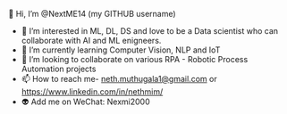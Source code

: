 👋 Hi, I’m @NextME14 (my GITHUB username)
- 👀 I’m interested in ML, DL, DS and love to be a Data scientist who can collaborate with AI and ML enigneers. 
- 🌱 I’m currently learning Computer Vision, NLP and IoT
- 💞️ I’m looking to collaborate on various RPA - Robotic Process Automation projects 
- 📫 How to reach me- neth.muthugala1@gmail.com or https://www.linkedin.com/in/nethmim/
- 👽 Add me on WeChat: Nexmi2000



<!---
NextME14/NextME14 is a ✨ special ✨ repository because its `README.md` (this file) appears on your GitHub profile.
You can click the Preview link to take a look at your changes.
--->
